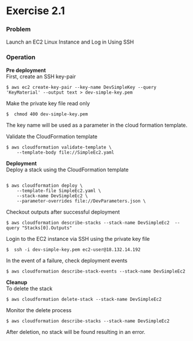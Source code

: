# Exercise 2.1

### Problem

Launch an EC2 Linux Instance and Log in Using SSH

### Operation

**Pre deployment**  
First, create an SSH key-pair

```
$ aws ec2 create-key-pair --key-name DevSimpleKey --query 'KeyMaterial' --output text > dev-simple-key.pem
```

Make the private key file read only

```
$  chmod 400 dev-simple-key.pem
```

The key name will be used as a parameter in the cloud formation template.

Validate the CloudFormation template

```
$ aws cloudformation validate-template \
    --template-body file://SimpleEc2.yaml
```

**Deployment**  
Deploy a stack using the CloudFormation template

```

$ aws cloudformation deploy \
    --template-file SimpleEc2.yaml \
    --stack-name DevSimpleEc2 \
    --parameter-overrides file://DevParameters.json \
```

Checkout outputs after successful deployment

```
$ aws cloudformation describe-stacks --stack-name DevSimpleEc2  --query "Stacks[0].Outputs"
```

Login to the EC2 instance via SSH using the private key file

```
$  ssh -i dev-simple-key.pem ec2-user@18.132.14.192
```

In the event of a failure, check deployment events

```
$ aws cloudformation describe-stack-events --stack-name DevSimpleEc2
```

**Cleanup**  
To delete the stack

```
$ aws cloudformation delete-stack --stack-name DevSimpleEc2
```

Monitor the delete process

```
$ aws cloudformation describe-stacks --stack-name DevSimpleEc2
```

After deletion, no stack will be found resulting in an error.
